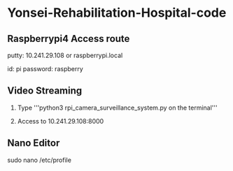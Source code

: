 # Yonsei-Rehabilitation-Hospital-code

## Raspberrypi4 Access route
putty: 10.241.29.108 or raspberrypi.local

id: pi
password: raspberry

## Video Streaming

1. Type 
'''python3 rpi_camera_surveillance_system.py on the terminal'''

2. Access to 10.241.29.108:8000


## Nano Editor 
sudo nano /etc/profile

